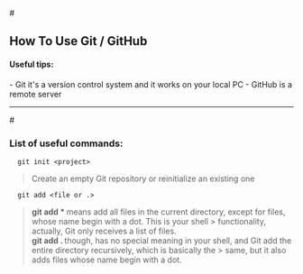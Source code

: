 #<b><h2>How To Use Git / GitHub</b></h2>
<h4>Useful tips: </h4>
- Git it's a version control system and it works on your local PC
- GitHub is a remote server

***

#<b><h3>List of useful commands:</h3></b>

```git
  git init <project>
```

> Create an empty Git repository or reinitialize an existing one

```git
  git add <file or .>
```

> <b> git add * </b> means add all files in the current directory, except for files, whose name begin with a dot. This is your shell > functionality, actually, Git only receives a list of files. <br>
> <b> git add . </b> though, has no special meaning in your shell, and Git add the entire directory recursively, which is basically the > same, but it also adds files whose name begin with a dot.
